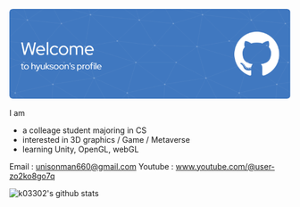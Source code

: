 ![Header](./github-header-image.png)

I am
- a colleage student majoring in CS
- interested in 3D graphics / Game / Metaverse
- learning Unity, OpenGL, webGL

Email : unisonman660@gmail.com
Youtube : www.youtube.com/@user-zo2ko8go7q

![k03302's github stats](https://github-readme-stats.vercel.app/api?username=k03302&show_icons=true)

